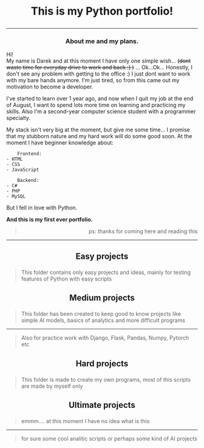 # <p align="center">This is my Python portfolio!</p>

***

### <p align="center">About me and my plans.</p>


Hi!<br>
My name is Darek and at this moment I have only one simple wish... <s>(dont waste time for everyday drive to work and back :) )</s> ... Ok...Ok...
Honestly, I don't see any problem with getting to the office :)
I just dont want to work with my bare hands anymore. I'm just tired, so from this came out my motivation to become a developer.

I've started to learn over 1 year ago, and now when I quit my job at the end of August, I want to spend lots more time on learning and practicing my skills.
Also I'm a second-year computer science student with a programmer specialty.

My stack isn't very big at the moment, but give me some time... I promise that my stubborn nature and my hard work will do some good soon.
At the moment I have beginner knowledge about: 
    
        Frontend:
    - HTML
    - CSS
    - JavaScript

        Backend:
    - C#
    - PHP
    - MySQL


But I fell in love with Python.

<b>And this is my first ever portfolio.</b>

><p align="right">ps: thanks for coming here and reading this</p>

***

## <p align="center">Easy projects</p>

> This folder contains only easy projects and ideas, mainly for testing features of Python with easy scripts


## <p align="center">Medium projects</p>

> This folder has been created to keep good to know projects like simple AI models, basics of analytics and more difficult programs 
***
> Also for practice work with Django, Flask, Pandas, Numpy, Pytorch etc


## <p align="center">Hard projects</p>

> This folder is made to create my own programs, most of this scripts are made by myself only

## <p align="center">Ultimate projects</p>

> emmm.... at this moment I have no idea what is this
***
> for sure some cool analitic scripts or perhaps some kind of AI projects